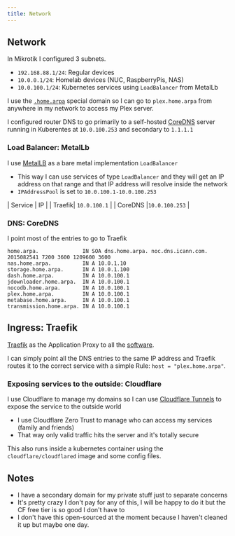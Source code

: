 ```yaml
---
title: Network
---
```


## Network

In Mikrotik I configured 3 subnets.

- `192.168.88.1/24`: Regular devices
- `10.0.0.1/24`: Homelab devices (NUC, RaspberryPis, NAS)
- `10.0.100.1/24`: Kubernetes services using `LoadBalancer` from MetalLb

I use the [`.home.arpa`](https://www.rfc-editor.org/rfc/rfc8375.html) special
domain so I can go to `plex.home.arpa` from anywhere in my network to access my
Plex server.

I configured router DNS to go primarily to a self-hosted
[CoreDNS](https://coredns.io/) server running in Kuberentes at `10.0.100.253`
and secondary to `1.1.1.1`

### Load Balancer: MetalLb

I use [MetalLB](https://metallb.universe.tf/) as a bare metal implementation
`LoadBalancer`

- This way I can use services of type `LoadBalancer` and they will get an IP
  address on that range and that IP address will resolve inside the network
- `IPAddressPool` is set to `10.0.100.1-10.0.100.253`

| Service | IP | | Traefik| `10.0.100.1` | | CoreDNS |`10.0.100.253` |

### DNS: CoreDNS

I point most of the entries to go to Traefik

```plaintext
home.arpa.              IN SOA dns.home.arpa. noc.dns.icann.com. 2015082541 7200 3600 1209600 3600
nas.home.arpa.          IN A 10.0.1.10
storage.home.arpa.      IN A 10.0.1.100
dash.home.arpa.         IN A 10.0.100.1
jdownloader.home.arpa.  IN A 10.0.100.1
nocodb.home.arpa.       IN A 10.0.100.1
plex.home.arpa.         IN A 10.0.100.1
metabase.home.arpa.     IN A 10.0.100.1
transmission.home.arpa. IN A 10.0.100.1
```

## Ingress: Traefik

[Traefik](https://traefik.io/traefik) as the Application Proxy to all the
[software](../3-software).

I can simply point all the DNS entries to the same IP address and Traefik routes
it to the correct service with a simple Rule: `host = "plex.home.arpa"`.

### Exposing services to the outside: Cloudflare

I use Cloudflare to manage my domains so I can use [Cloudflare Tunnels](TODO) to
expose the service to the outside world

- I use Cloudflare Zero Trust to manage who can access my services (family and
  friends)
- That way only valid traffic hits the server and it's totally secure

This also runs inside a kubernetes container using the `cloudflare/cloudflared`
image and some config files.

## Notes

- I have a secondary domain for my private stuff just to separate concerns
- It's pretty crazy I don't pay for any of this, I will be happy to do it but
  the CF free tier is so good I don't have to
- I don't have this open-sourced at the moment because I haven't cleaned it up
  but maybe one day.
